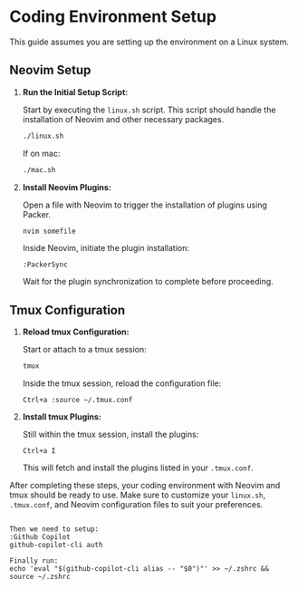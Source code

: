 # Coding Environment Setup

This guide assumes you are setting up the environment on a Linux system.

## Neovim Setup

1. **Run the Initial Setup Script:**

   Start by executing the `linux.sh` script. This script should handle the installation of Neovim and other necessary packages.

   ```sh
   ./linux.sh
   ```

   If on mac:
   ```sh
   ./mac.sh
   ```

2. **Install Neovim Plugins:**

   Open a file with Neovim to trigger the installation of plugins using Packer.

   ```sh
   nvim somefile
   ```

   Inside Neovim, initiate the plugin installation:

   ```vim
   :PackerSync
   ```

   Wait for the plugin synchronization to complete before proceeding.

## Tmux Configuration

1. **Reload tmux Configuration:**

   Start or attach to a tmux session:

   ```sh
   tmux
   ```

   Inside the tmux session, reload the configuration file:

   ```tmux
   Ctrl+a :source ~/.tmux.conf
   ```

2. **Install tmux Plugins:**

   Still within the tmux session, install the plugins:

   ```tmux
   Ctrl+a I
   ```

   This will fetch and install the plugins listed in your `.tmux.conf`.

After completing these steps, your coding environment with Neovim and tmux should be ready to use. Make sure to customize your `linux.sh`, `.tmux.conf`, and Neovim configuration files to suit your preferences.
```

Then we need to setup:
:Github Copilot
github-copilot-cli auth

Finally run:
echo 'eval "$(github-copilot-cli alias -- "$0")"' >> ~/.zshrc && source ~/.zshrc